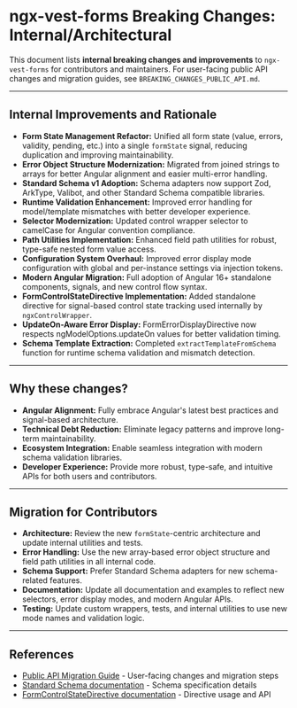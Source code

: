 # ngx-vest-forms Breaking Changes: Internal/Architectural

This document lists **internal breaking changes and improvements** to `ngx-vest-forms` for contributors and maintainers. For user-facing public API changes and migration guides, see `BREAKING_CHANGES_PUBLIC_API.md`.

---

## Internal Improvements and Rationale

- **Form State Management Refactor:** Unified all form state (value, errors, validity, pending, etc.) into a single `formState` signal, reducing duplication and improving maintainability.
- **Error Object Structure Modernization:** Migrated from joined strings to arrays for better Angular alignment and easier multi-error handling.
- **Standard Schema v1 Adoption:** Schema adapters now support Zod, ArkType, Valibot, and other Standard Schema compatible libraries.
- **Runtime Validation Enhancement:** Improved error handling for model/template mismatches with better developer experience.
- **Selector Modernization:** Updated control wrapper selector to camelCase for Angular convention compliance.
- **Path Utilities Implementation:** Enhanced field path utilities for robust, type-safe nested form value access.
- **Configuration System Overhaul:** Improved error display mode configuration with global and per-instance settings via injection tokens.
- **Modern Angular Migration:** Full adoption of Angular 16+ standalone components, signals, and new control flow syntax.
- **FormControlStateDirective Implementation:** Added standalone directive for signal-based control state tracking used internally by `ngxControlWrapper`.
- **UpdateOn-Aware Error Display:** FormErrorDisplayDirective now respects ngModelOptions.updateOn values for better validation timing.
- **Schema Template Extraction:** Completed `extractTemplateFromSchema` function for runtime schema validation and mismatch detection.

---

## Why these changes?

- **Angular Alignment:** Fully embrace Angular's latest best practices and signal-based architecture.
- **Technical Debt Reduction:** Eliminate legacy patterns and improve long-term maintainability.
- **Ecosystem Integration:** Enable seamless integration with modern schema validation libraries.
- **Developer Experience:** Provide more robust, type-safe, and intuitive APIs for both users and contributors.

---

## Migration for Contributors

- **Architecture:** Review the new `formState`-centric architecture and update internal utilities and tests.
- **Error Handling:** Use the new array-based error object structure and field path utilities in all internal code.
- **Schema Support:** Prefer Standard Schema adapters for new schema-related features.
- **Documentation:** Update all documentation and examples to reflect new selectors, error display modes, and modern Angular APIs.
- **Testing:** Update custom wrappers, tests, and internal utilities to use new mode names and validation logic.

---

## References

- [Public API Migration Guide](./BREAKING_CHANGES_PUBLIC_API.md) - User-facing changes and migration steps
- [Standard Schema documentation](https://standardschema.dev/) - Schema specification details
- [FormControlStateDirective documentation](./form-control-state-directive.md) - Directive usage and API
